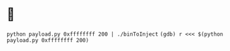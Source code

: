 # :ghost:

`python payload.py 0xffffffff 200 | ./binToInject`
`(gdb) r <<< $(python payload.py 0xffffffff 200)`